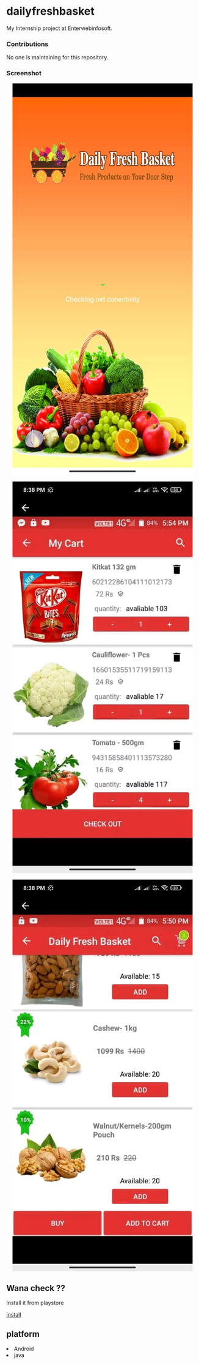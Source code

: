 # dailyfreshbasket

My Internship project at Enterwebinfosoft. 

### Contributions

No one is maintaining for this repository.


### Screenshot

<p align="center">
  <img src="https://github.com/shubh2710/dailyfreshbasket/blob/master/screen/1.jpeg" alt="Screenshot"/>
</p>
<p align="center">
  <img src="https://github.com/shubh2710/dailyfreshbasket/blob/master/screen/2.jpeg" alt="Screenshot"/>
</p>
<p align="center">
  <img src="https://github.com/shubh2710/dailyfreshbasket/blob/master/screen/3.jpeg" alt="Screenshot"/>
</p>


## Wana check ??

Install it from playstore

<a href="https://play.google.com/store/apps/details?id=org.dailyfreshbasket.com.re&hl=en&gl=US">install</a>


## platform

<li>Android</li>
<li>java</li>
